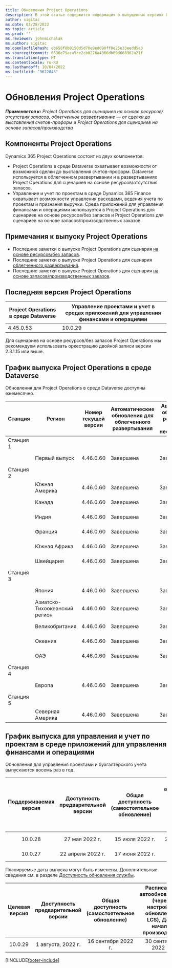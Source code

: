 ```yaml
---
title: Обновления Project Operations
description: В этой статье содержится информация о выпущенных версиях Dynamics 365 Project Operations.
author: sigitac
ms.date: 03/28/2022
ms.topic: article
ms.prod: ''
ms.reviewer: johnmichalak
ms.author: sigitac
ms.openlocfilehash: eb658f8b0150d5d70e9ed090ff0e25e33eedd5a3
ms.sourcegitcommit: 6536e79aca5ce2cb0276a4366db69d688962a21f
ms.translationtype: HT
ms.contentlocale: ru-RU
ms.lasthandoff: 10/04/2022
ms.locfileid: "9622043"
---
```

# <a name="project-operations-updates"></a>Обновления Project Operations

_**Применяется к:** Project Operations для сценариев на основе ресурсов/отсутствия запасов, облегченное развертывание — от сделки до выставления счетов-проформ и Project Operations для сценариев на основе запасов/производства_



## <a name="project-operations-components"></a>Компоненты Project Operations

Dynamics 365 Project Operations состоит из двух компонентов:

- Project Operations в среде Dataverse охватывает возможности от возможной сделки до выставления счетов-проформ. Dataverse используется в облегченном развертывании и в развертываниях Project Operations для сценариев на основе ресурсов/отсутствия запасов.
- Управление и учет по проектам в среде Dynamics 365 Finance охватывает возможности управления расходами, ведения учета по проектам и признания выручки. Среда приложений для управления финансами и операциями используется в Project Operations для сценариев на основе ресурсов/без запасов и Project Operations для сценариев на основе запасов/производственных заказов.

## <a name="project-operations-release-notes"></a>Примечания к выпуску Project Operations
- Последние заметки о выпуске Project Operations для сценария [на основе ресурсов/без запасов](whats-new-july-2022-resource-based.md).
- Последние заметки о выпуске Project Operations для сценария [облегченного развертывания](../pro/whats-new/whats-new-july-2022-lite.md).
- Последние заметки о выпуске Project Operations для сценария [на основе запасов/производственных заказов](../prod-pma/whats-new/whats-new-jul-2022-stocked.md).

## <a name="project-operations-latest-version"></a>Последняя версия Project Operations

| Project Operations в среде Dataverse | Управление проектами и учет в средах приложений для управления финансами и операциями | 
| --- | --- |
| 4.45.0.53 | 10.0.29 |

Для сценариев на основе ресурсов/без запасов Project Operations мы рекомендуем использовать оркестрацию двойной записи версии 2.3.1.15 или выше.

## <a name="release-schedule-for-project-operations-on-dataverse-environment"></a>График выпуска Project Operations в среде Dataverse

Обновления для Project Operations в среде Dataverse доступны ежемесячно. 

| Станция | Регион | Номер текущей версии | Автоматические обновления для облегченного развертывания | Автоматические обновления для развертывания ресурсов/нескладируемого | Следующий номер версии | Следующая общедоступная версия |
|-----------|-----------------------|-----------------|--------------------|---------------------|---------------------|---------------------|
| Станция 1 |   &nbsp;              |    &nbsp;       | &nbsp;             |      &nbsp;         |      &nbsp;         |      &nbsp;         |
|   &nbsp;  | Первый выпуск         |  4.46.0.60      | Завершена           | Завершена            | Подлежит уточнению                 | 07 октября 2022 года      |
| Станция 2 |   &nbsp;              |    &nbsp;       | &nbsp;             |      &nbsp;         |      &nbsp;         |      &nbsp;         |
|   &nbsp;  | Южная Америка         |  4.46.0.60      | Завершена           | Завершена            | Подлежит уточнению                 | 14 октября 2022 года       |
|   &nbsp;  | Канада                |  4.46.0.60      | Завершена           | Завершена            | Подлежит уточнению                 | 14 октября 2022 года       |
|   &nbsp;  | Индия                 |  4.46.0.60      | Завершена           | Завершена            | Подлежит уточнению                 | 14 октября 2022 года       |
|   &nbsp;  | Франция                |  4.46.0.60      | Завершена           | Завершена            | Подлежит уточнению                 | 14 октября 2022 года       |
|   &nbsp;  | Южная Африка          |  4.46.0.60      | Завершена           | Завершена            | Подлежит уточнению                 | 14 октября 2022 года       |
|   &nbsp;  | Швейцария           |  4.46.0.60      | Завершена           | Завершена            | Подлежит уточнению                 | 14 октября 2022 года       |
| Станция 3 |      &nbsp;           |     &nbsp;      |     &nbsp;         |      &nbsp;         |      &nbsp;         |      &nbsp;         |
|   &nbsp;  | Япония                 |  4.46.0.60      | Завершена      | Завершена       | Подлежит уточнению                 | 21 октября 2022 года       |
|   &nbsp;  | Азиатско-Тихоокеанский регион          |  4.46.0.60      | Завершена      | Завершена       | Подлежит уточнению                 | 21 октября 2022 года       |
|   &nbsp;  | Великобритания         |  4.46.0.60      | Завершена      | Завершена       | Подлежит уточнению                 | 21 октября 2022 года       |
|   &nbsp;  | Океания               |  4.46.0.60      | Завершена      | Завершена       | Подлежит уточнению                 | 21 октября 2022 года       |
|   &nbsp;  | ОАЭ  |  4.46.0.60      | Завершена      | Завершена       | Подлежит уточнению                 | 21 октября 2022 года       |
| Станция 4 |     &nbsp;            |     &nbsp;      |     &nbsp;         |      &nbsp;         |      &nbsp;         |      &nbsp;         |
|   &nbsp;  | Европа                |  4.46.0.60      | Завершена           | Завершена            | Подлежит уточнению           | 28 октября 2022 года       |
| Станция 5 |     &nbsp;            |     &nbsp;      |     &nbsp;         |      &nbsp;         |      &nbsp;         |      &nbsp;         |
|   &nbsp;  | Северная Америка         |  4.46.0.60      | Завершена           | Завершена            | Подлежит уточнению           | 04 ноября 2022 г.       |

## <a name="release-schedule-for-project-management-and-accounting-in-the-finance-and-operations-apps-environment"></a>График выпуска для управления и учет по проектам в среде приложений для управления финансами и операциями

Обновления для управления проектами и бухгалтерского учета выпускаются восемь раз в год.

|Поддерживаемая версия| Доступность предварительной версии | Общая доступность (самостоятельное обновление) | Расписание автообновления (через настройки обновления LCS), Дата начала производства |   Завершение обслуживания   |
|:---------------:|:---------------------------:|:---------------------------------:|:--------------------------------------------------------------------:|:------------------:|
|     10.0.28     |      27 мая 2022 г.           |        15 июля 2022 г.              |                          29 июля 2022 г.                               | 21 октября 2022 года   |
|     10.0.27     |      22 апреля 2022 г.         |        17 июня 2022 г.              |                          1 июля 2022 г.                                | 16 сентября 2022 г. |

Планируемые даты выпуска могут быть изменены. Дополнительные сведения см. в разделе [Доступность обновления службы](/dynamics365/fin-ops-core/fin-ops/get-started/public-preview-releases?toc=%2fdynamics365%2ffinance%2ftoc.json).

|Целевая версия | Доступность предварительной версии | Общая доступность (самостоятельное обновление) | Расписание автообновления (через настройки обновления LCS), Дата начала производства |   Завершение обслуживания   |
|:---------------:|:---------------------------:|:---------------------------------:|:--------------------------------------------------------------------:|:------------------:|
|     10.0.29     |      1 августа, 2022 г.         |       16 сентября 2022 г.          |                        30 сентября 2022 г.                            | 13 января 2023 г.   |

[!INCLUDE[footer-include](../includes/footer-banner.md)]
